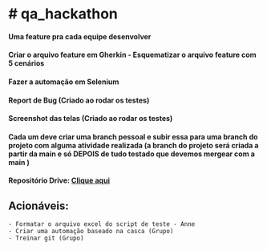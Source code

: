 # # qa_hackathon

#### Uma feature pra cada equipe desenvolver
#### Criar o arquivo feature em Gherkin - Esquematizar o arquivo feature com 5 cenários
#### Fazer a automação em Selenium
#### Report de Bug (Criado ao rodar os testes)
#### Screenshot das telas (Criado ao rodar os testes)
#### Cada um deve criar uma branch pessoal e subir essa para uma branch do projeto com alguma atividade realizada (a branch do projeto será criada a partir da main e só DEPOIS de tudo testado que devemos mergear com a main )
#### Repositório Drive: [Clique aqui](https://drive.google.com/drive/folders/1KZoYV9_a1gkuKElDDKIEMlNOEZtWINx2?usp=drive_link)

## Acionáveis:
    - Formatar o arquivo excel do script de teste - Anne
	- Criar uma automação baseado na casca (Grupo)
	- Treinar git (Grupo) 
